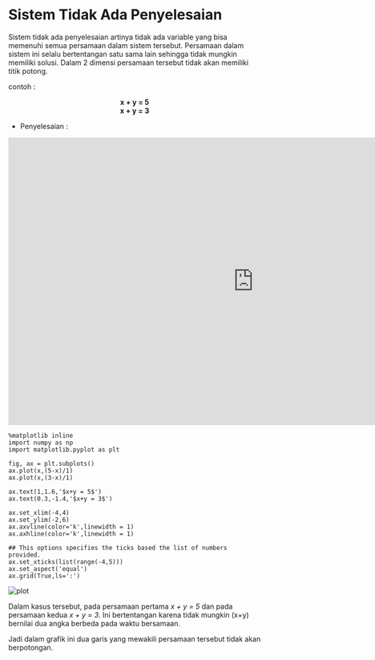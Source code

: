 # Sistem Tidak Ada Penyelesaian

Sistem tidak ada penyelesaian artinya tidak ada variable yang bisa memenuhi semua persamaan dalam sistem tersebut.
Persamaan dalam sistem ini selalu bertentangan satu sama lain sehingga tidak mungkin memiliki solusi. Dalam 2 dimensi persamaan tersebut tidak akan memiliki titik potong.

contoh :

**<center> x + y = 5 </center>**
**<center> x + y = 3 </center>**

- Penyelesaian :

<iframe scrolling="no" title="Simultaneous Equations:Elimination" src="https://www.geogebra.org/material/iframe/id/MXa3HKy3/width/977/height/574/border/888888/sfsb/true/smb/false/stb/false/stbh/false/ai/false/asb/false/sri/true/rc/false/ld/false/sdz/true/ctl/false" width="977px" height="574px" style="border:0px;"> </iframe>


```
%matplotlib inline
import numpy as np
import matplotlib.pyplot as plt

fig, ax = plt.subplots()
ax.plot(x,(5-x)/1)
ax.plot(x,(3-x)/1)

ax.text(1,1.6,'$x+y = 5$')
ax.text(0.3,-1.4,'$x+y = 3$')

ax.set_xlim(-4,4)
ax.set_ylim(-2,6)
ax.axvline(color='k',linewidth = 1)
ax.axhline(color='k',linewidth = 1)

## This options specifies the ticks based the list of numbers provided.
ax.set_xticks(list(range(-4,5)))
ax.set_aspect('equal')
ax.grid(True,ls=':')
```

![plot](plot2.png)


Dalam kasus tersebut, pada persamaan pertama _x + y = 5_ dan pada persamaan kedua _x + y = 3_. Ini bertentangan karena tidak mungkin (x+y) bernilai dua angka berbeda pada waktu bersamaan. 

Jadi dalam grafik ini dua garis yang mewakili persamaan tersebut tidak akan berpotongan.
